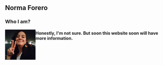 ## Norma Forero
### Who I am?

<img align="left" width="100" height="100" src="images/Profile.jpg">

#### Honestly, I'm not sure. But soon this website soon will have more information. 
